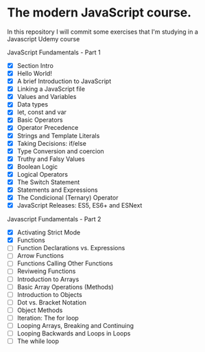 # The modern JavaScript course.

In this repository I will commit some exercises that I'm studying in a Javascript Udemy course

JavaScript Fundamentals - Part 1
- [x] Section Intro
- [x] Hello World!
- [x] A brief Introduction to JavaScript
- [x] Linking a JavaScript file
- [x] Values and Variables
- [x] Data types
- [x] let, const and var
- [x] Basic Operators
- [x] Operator Precedence
- [x] Strings and Template Literals
- [x] Taking Decisions: if/else
- [x] Type Conversion and coercion
- [x] Truthy and Falsy Values
- [x] Boolean Logic
- [x] Logical Operators
- [x] The Switch Statement
- [x] Statements and Expressions
- [x] The Condicional (Ternary) Operator
- [x] JavaScript Releases: ES5, ES6+ and ESNext

Javascript Fundamentals - Part 2

- [x] Activating Strict Mode
- [x] Functions
- [ ] Function Declarations vs. Expressions
- [ ] Arrow Functions
- [ ] Functions Calling Other Functions
- [ ] Reviweing Functions
- [ ] Introduction to Arrays
- [ ] Basic Array Operations (Methods)
- [ ] Introduction to Objects
- [ ] Dot vs. Bracket Notation
- [ ] Object Methods
- [ ] Iteration: The for loop
- [ ] Looping Arrays, Breaking and Continuing
- [ ] Looping Backwards and Loops in Loops
- [ ] The while loop
